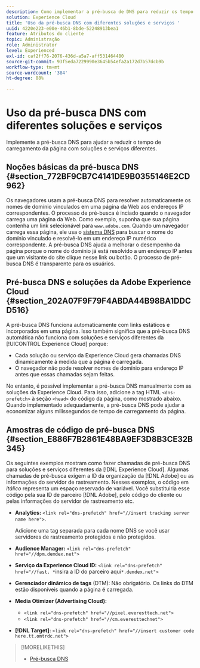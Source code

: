 ```yaml
---
description: Como implementar a pré-busca de DNS para reduzir os tempo sde carregamento da página com diferentes soluções e serviços na Experience Cloud.
solution: Experience Cloud
title: 'Uso da pré-busca DNS com diferentes soluções e serviços '
uuid: 4220e223-e00e-46b1-8bde-52248913bea1
feature: Atributos do cliente
topic: Administração
role: Administrator
level: Experienced
exl-id: caf2ff76-2076-436d-a5a7-aff531464480
source-git-commit: 93f5eda7229990e3645b54efa2a172d7b57dcb9b
workflow-type: tm+mt
source-wordcount: '384'
ht-degree: 88%

---
```


# Uso da pré-busca DNS com diferentes soluções e serviços

Implemente a pré-busca DNS para ajudar a reduzir o tempo de carregamento da página com soluções e serviços diferentes.

## Noções básicas da pré-busca DNS {#section_772BF9CB7C4141DE9B0355146E2CD962}

Os navegadores usam a pré-busca DNS para resolver automaticamente os nomes de domínio vinculados em uma página da Web aos endereços IP correspondentes. O processo de pré-busca é inciado quando o navegador carrega uma página da Web. Como exemplo, suponha que sua página contenha um link selecionável para `www.adobe.com`. Quando um navegador carrega essa página, ele usa o [sistema DNS](https://www.networksolutions.com/support/what-is-a-domain-name-server-dns-and-how-does-it-work/) para buscar o nome do domínio vinculado e resolvê-lo em um endereço IP numérico correspondente. A pré-busca DNS ajuda a melhorar o desempenho da página porque o nome do domínio já está resolvido a um endereço IP antes que um visitante do site clique nesse link ou botão. O processo de pré-busca DNS é transparente para os usuários.

## Pré-busca DNS e soluções da Adobe Experience Cloud {#section_202A07F9F79F4ABDA44B98BA1DDCD516}

A pré-busca DNS funciona automaticamente com links estáticos e incorporados em uma página. Isso também significa que a pré-busca DNS automática não funciona com soluções e serviços diferentes da [!UICONTROL Experience Cloud] porque:

* Cada solução ou serviço da Experience Cloud gera chamadas DNS dinamicamente à medida que a página é carregada.
* O navegador não pode resolver nomes de domínio para endereço IP antes que essas chamadas sejam feitas.

No entanto, é possível implementar a pré-busca DNS manualmente com as soluções da Experience Cloud. Para isso, adicione a tag HTML `<dns-prefetch>` à seção `<head>` do código da página, como mostrado abaixo. Quando implementado adequadamente, a pré-busca DNS pode ajudar a economizar alguns milissegundos de tempo de carregamento da página.

## Amostras de código de pré-busca DNS {#section_E886F7B2861E48BA9EF3D8B3CE32B345}

Os seguintes exemplos mostram como fazer chamadas de pré-busca DNS para soluções e serviços diferentes da [!DNL Experience Cloud]. Algumas chamadas de pré-busca exigem a ID da organização da [!DNL Adobe] ou as informações do servidor de rastreamento. Nesses exemplos, o código em *itálico* representa um espaço reservado de variável. Você substituiria esse código pela sua ID de parceiro [!DNL Adobe], pelo código do cliente ou pelas informações do servidor de rastreamento etc.

* **Analytics:** `<link rel="dns-prefetch" href="//insert tracking server name here">`.

   Adicione uma tag separada para cada nome DNS se você usar servidores de rastreamento protegidos e não protegidos.

* **Audience Manager:** `<link rel="dns-prefetch" href="//dpm.demdex.net">`

* **Serviço da Experience Cloud ID:** `<link rel="dns-prefetch" href="//fast. *`insira a ID do parceiro aqui`*.demdex.net">`

* **Gerenciador dinâmico de tags** (DTM): Não obrigatório. Os links do DTM estão disponíveis quando a página é carregada.

* **Media Otimizer (Advertising Cloud):**

   * `<link rel="dns-prefetch" href="//pixel.everesttech.net">`
   * `<link rel="dns-prefetch" href="//cm.everesttechnet">`


* **[!DNL Target]:** `<link rel="dns-prefetch" href="//insert customer code here.tt.omtrdc.net">`

>[!MORELIKETHIS]
>
>* [Pré-busca DNS](https://www.chromium.org/developers/design-documents/dns-prefetching)

